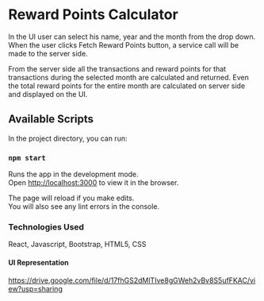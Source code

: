 # Reward Points Calculator

In the UI user can select his name, year and the month from the drop down.
When the user clicks Fetch Reward Points button, a service call will be made to the server side.

From the server side all the transactions and reward points for that transactions during the selected month are calculated and returned.
Even the total reward points for the entire month are calculated on server side and displayed on the UI.

## Available Scripts

In the project directory, you can run:

### `npm start`

Runs the app in the development mode.\
Open [http://localhost:3000](http://localhost:3000) to view it in the browser.

The page will reload if you make edits.\
You will also see any lint errors in the console.

### Technologies Used

React, Javascript, Bootstrap, HTML5, CSS

#### UI Representation

https://drive.google.com/file/d/17fhGS2dMlTIve8gGWeh2vBv8S5ufFKAC/view?usp=sharing 